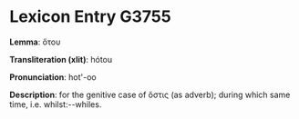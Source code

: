 # Lexicon Entry G3755

**Lemma**: ὅτου

**Transliteration (xlit)**: hótou

**Pronunciation**: hot'-oo

**Description**:
for the genitive case of ὅστις (as adverb); during which same time, i.e. whilst:--whiles.
